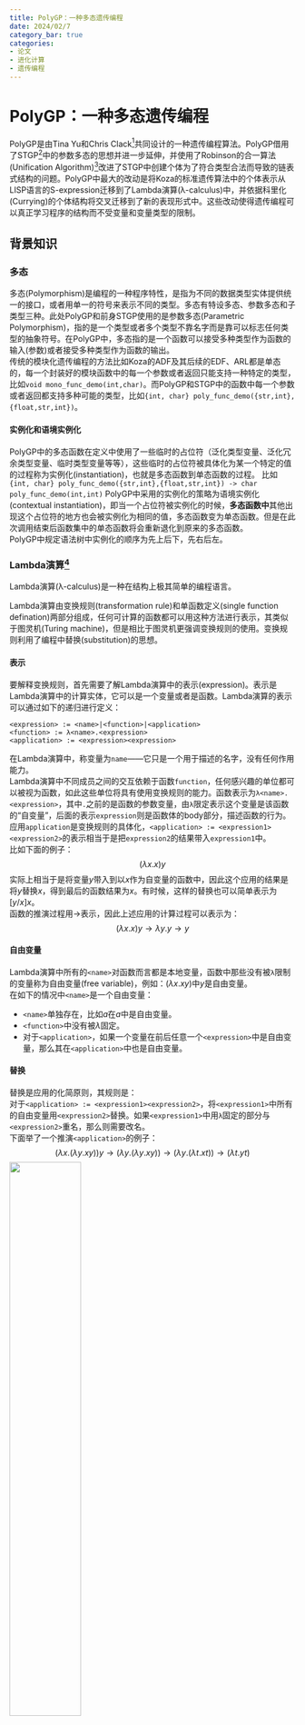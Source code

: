 ```yaml
---
title: PolyGP：一种多态遗传编程
date: 2024/02/7
category_bar: true
categories: 
- 论文
- 进化计算
- 遗传编程
---
```

# PolyGP：一种多态遗传编程
PolyGP是由Tina Yu和Chris Clack[^1]共同设计的一种遗传编程算法。PolyGP借用了STGP[^2]中的参数多态的思想并进一步延伸，并使用了Robinson的合一算法(Unification Algorithm)[^3]改进了STGP中创建个体为了符合类型合法而导致的链表式结构的问题。PolyGP中最大的改动是将Koza的标准遗传算法中的个体表示从LISP语言的S-expression迁移到了Lambda演算(λ-calculus)中，并依据科里化(Currying)的个体结构将交叉迁移到了新的表现形式中。这些改动使得遗传编程可以真正学习程序的结构而不受变量和变量类型的限制。  
[^1]: Tina Yu, Chris Clack., PolyGP: A Polymorphic Genetic Programming System in Haskell, 1998.  
[^2]: David J. Montana, Strongly Typed Genetic Programming, 1995.  
[^3]: Robinson, J. A. (1965). A machine-oriented logic based on the resolution principle. Journal of the ACM (JACM), 12(1), 23-41.  

## 背景知识
### 多态
多态(Polymorphism)是编程的一种程序特性，是指为不同的数据类型实体提供统一的接口，或者用单一的符号来表示不同的类型。多态有特设多态、参数多态和子类型三种。此处PolyGP和前身STGP使用的是参数多态(Parametric Polymorphism)，指的是一个类型或者多个类型不靠名字而是靠可以标志任何类型的抽象符号。在PolyGP中，多态指的是一个函数可以接受多种类型作为函数的输入(参数)或者接受多种类型作为函数的输出。  
传统的模块化遗传编程的方法比如Koza的ADF及其后续的EDF、ARL都是单态的，每一个封装好的模块函数中的每一个参数或者返回只能支持一种特定的类型，比如`void mono_func_demo(int,char)`。而PolyGP和STGP中的函数中每一个参数或者返回都支持多种可能的类型，比如`{int, char} poly_func_demo({str,int},{float,str,int})`。  

#### 实例化和语境实例化
PolyGP中的多态函数在定义中使用了一些临时的占位符（泛化类型变量、泛化冗余类型变量、临时类型变量等等），这些临时的占位符被具体化为某一个特定的值的过程称为实例化(instantiation)，也就是多态函数到单态函数的过程。
比如`{int, char} poly_func_demo({str,int},{float,str,int}) -> char poly_func_demo(int,int)`
PolyGP中采用的实例化的策略为语境实例化(contextual instantiation)，即当一个占位符被实例化的时候，**多态函数中**其他出现这个占位符的地方也会被实例化为相同的值，多态函数变为单态函数。但是在此次调用结束后函数集中的单态函数将会重新退化到原来的多态函数。  
PolyGP中规定语法树中实例化的顺序为先上后下，先右后左。  


### Lambda演算[^4]
Lambda演算(λ-calculus)是一种在结构上极其简单的编程语言。  
[^4]: Rual Rojas, A Tutorial Introduction to the Lambda Calculus, 2015.  

Lambda演算由变换规则(transformation rule)和单函数定义(single function defination)两部分组成，任何可计算的函数都可以用这种方法进行表示，其类似于图灵机(Turing machine)，但是相比于图灵机更强调变换规则的使用。变换规则利用了编程中替换(substitution)的思想。  

#### 表示
要解释变换规则，首先需要了解Lambda演算中的表示(expression)。表示是Lambda演算中的计算实体，它可以是一个变量或者是函数。Lambda演算的表示可以通过如下的递归进行定义：    

```
<expression> := <name>|<function>|<application>
<function> := λ<name>.<expression>
<application> := <expression><expression>
```
在Lambda演算中，称变量为`name`——它只是一个用于描述的名字，没有任何作用能力。  
Lambda演算中不同成员之间的交互依赖于函数`function`，任何感兴趣的单位都可以被视为函数，如此这些单位将具有使用变换规则的能力。函数表示为`λ<name>.<expression>`，其中`.`之前的是函数的参数变量，由`λ`限定表示这个变量是该函数的“自变量”，后面的表示`expression`则是函数体的body部分，描述函数的行为。  
应用`application`是变换规则的具体化，`<application> := <expression1><expression2>`的表示相当于是把`expression2`的结果带入`expression1`中。  
比如下面的例子：  
$$(λx.x)y$$
实际上相当于是将变量$y$带入到以$x$作为自变量的函数中，因此这个应用的结果是将$y$替换$x$，得到最后的函数结果为$x$。有时候，这样的替换也可以简单表示为$[y/x]x$。  
函数的推演过程用$→$表示，因此上述应用的计算过程可以表示为：
$$(λx.x)y→λy.y→y$$

#### 自由变量
Lambda演算中所有的`<name>`对函数而言都是本地变量，函数中那些没有被`λ`限制的变量称为自由变量(free variable)，例如：$(λx.xy)$中$y$是自由变量。  
在如下的情况中`<name>`是一个自由变量：  
- `<name>`单独存在，比如$a$在$a$中是自由变量。  
- `<function>`中没有被$λ$固定。  
- 对于`<application>`，如果一个变量在前后任意一个`<expression>`中是自由变量，那么其在`<application>`中也是自由变量。  

#### 替换
替换是应用的化简原则，其规则是：  
对于`<application> := <expression1><expression2>`，将`<expression1>`中所有的自由变量用`<expression2>`替换。如果`<expression1>`中用`λ`固定的部分与`<expression2>`重名，那么则需要改名。  
下面举了一个推演`<application>`的例子：  
$$(λx.(λy.xy))y→(λy.(λy.xy))→(λy.(λt.xt))→(λt.yt)$$
<img src = https://cdn.jsdelivr.net/gh/l61012345/Pic/img/20240207133137.png width=50%>  

### 科里化
柯里化(Currying)是把接受多个参数的函数变换成接受一个单一参数（最初函数的第一个参数）的函数，并且返回接受余下的参数而且返回结果的新函数的技术。 在直觉上，柯里化声称「如果你固定某些参数，你将得到接受余下参数的一个函数」。所以对于有两个变量的函数，如果固定了一个变量，就得到有一个变量的函数。 柯里化在理论计算机科学中提供了一种研究带有多个参数的函数的方式，尤其在只接受一个单一参数的lambda演算中。
例如，以下是一个柯里化的示例函数：

```javascript
var foo = function(a) {
    return function(b) {
        return a * a + b * b;
    }
}

// 调用上述函数：
var result = foo(3)(4); // 结果为 25
```

<img src=https://cdn.jsdelivr.net/gh/l61012345/Pic/img/20240207183428.png width=60%>  


### 有类型的Lambda演算
标准的Lambda演算是没有数据类型的，但是后续有若干学者用各种方式实现了有类型的Lambda演算(Typed Lambda calculus)。PolyGP中使用的是Hindley–Milner类型推论算法[^5]。  
[^5]: R.Milner. A Theory of Type Polymorphism in Programming. Journal of Computer and System Sciences, 1978.  

- `function`和`expression`的类型  
    在这种方法中，`name`、`function`和`expression`都具有类型，`function`和`expression`的类型表示为：  
    $$F1^{σ1→σ2}$$
    其中，$σ1$表示的是函数的参数类型；$σ2$表示的是函数的返回类型。  
    PolyGP的论文中使用了科里化的表示方法：  
    $$(F1^{σ1→σ2} ARG1^{σ1})^{σ2}$$
    其中$ARG1$是函数$F1$的参数。  
    使用科里化的表示方法的目的是为了更好的表示有多个参数的函数，如下面的函数$F2$拥有两个参数$ARG1$和$ARG2$，其类型分别为$σ1$和$σ2$，函数的返回类型为$σ3$，简单表示为：  
    $$F2^{σ1→σ2→σ3}$$
    展开表示为：  
    $$((F2^{σ1→σ2→σ3} ARG1^{σ1})^{σ2→σ3} ARG2^{σ2})^{σ3}$$

    函数的嵌套需要满足**子函数的返回类型应该是父函数的参数类型，如此才满足合法性**。比如上面的函数$F1$的返回类型正好满足$F2$中$ARG2$的类型，因此可以实现$F2$中嵌套$F1$：  
    $$((F2^{σ1→σ2→σ3} ARG1^{σ1})^{σ2→σ3} (F1^{σ1→σ2} ARG1^{σ1})^{σ2})^{σ3}$$

    这种表示方法可以被转换为树形结构，下图展示了上面的三个例子是如何被树形结构化的：  

    <img src = https://cdn.jsdelivr.net/gh/l61012345/Pic/img/20240207141506.png width=50%>  

- `application`的类型  
    应用`application`的类型可以根据`expression`的类型推理得出：  
    如果`expression1`有类型$σ1→σ2$，`expression2`有类型$σ1$，那么一个应用`<expression1><expression2>`的类型就应该是$σ2$。  

## 算法结构
PolyGP相比于标准GP最大的改进在于引入了类型系统(type system)，在种群初始化和遗传操作（下图中的evolvor和creator）两个阶段中用于保证所有的个体都是类型合法的。  
<img src=https://cdn.jsdelivr.net/gh/l61012345/Pic/img/20240207162313.png width=40%>   

## 种群初始化与个体表示
PolyGP中的个体表示为有类型的lambda演算的函数。种群初始化的过程中调用了类型系统来检查类的合法性。  

### 元素的类型
同STGP一样，端点集和函数集中的每一个元素（端点/基函数）都具有类型，PolyGP中的类型有如下5种：  
```
σ::τ        build in type
  |v        type variable
  |σ1→σ2    function type
  |[σ1]     list of elements all of type σ1
  |(σ1→σ2)  priority
  τ::int | string | bool | generic_i
  v::dummy_i | temperary_i
```

- 内置类型$τ$：比如`int`，`string`,`bool`等等，除此之外还有泛化类型`generic_i`
- 类型变量$v$：包括冗余类型变量和临时类型变量，以下会详述
- 函数的类型$σ_1→σ_2$：表示函数的类型，在[有类型的Lambda演算](#有类型的lambda演算)中已经介绍过
- 列表的类型$[σ_1]$表示列表中所有元素的类型都是$σ_1$
- 优先级$()$:用于表示类型推论的优先级  

#### 类型变量
此外，为了实现多态性，在PolyGP中引入了三种不同的类型变量用于在不同的阶段表示个体：  
- 泛化类型变量(generic type variable)  
  类型变量(type variable)是一种用于表示类型的变量，这个变量的具体值是某一种数据类型，比如`x -> int`。所谓泛化类型变量就是这个类型变量可以允许多种类型的具体值。泛化类型变量在进化的过程中永远不会被实例化，在进化的过程中会被看做是内置的类型。  
  泛化类型变量用于在进化过程中表示函数集中的多态函数的类型。  
- 冗余类型变量(dummy type variable)  
  冗余类型变量用于在构建个体中表示函数集或者端点集中多态函数的类型。在创建个体的过程中每一次用到含有冗余类型变量的函数时，都需要对冗余类型的变量进行实例化。  
  比如：已知函数集中的两个多态函数$f1$和$f2$的参数类型是一致的（或者两者的类型存在某种关联），但是并不对具体的参数类型值做限定，那么此时就用冗余类型变量$α$进行标记：$f1^{α→[\alpha]}$,$f2^{α→α}$。创建个体的过程中如果要调用这两个函数，那么$α$将会被实例化为具体的类型，比如$f1^{int→[int]}$,$f2^{int→int}$。  
  在冗余类型变量实例化的过程中，会根据父函数所要求的类型实例化为特定的类型；如果没有要求(比如父函数只对子函数的返回类型做要求，并未对参数类型进行限制)，子函数的冗余类型变量将会被实例化为临时变量。  
- 临时类型变量(temporary type variable)  
  临时变量会在遗传操作的过程中根据其中一个亲本的类型进行实例化。  
  需要在创建个体的过程中，如果需要一个冗余类型变量和一个临时类型变量类型相符(unify)，这个时候冗余类型变量会先实例化为一个特定的临时类型变量，之后再根据遗传操作实例化为其他的类型变量。  

{% note info %}  
多态的函数和端点会使用冗余类型变量来进行表示。但是如果函数和端点是程序的参数或者输出，那么则使用泛化类型变量。  
{% endnote %}  

需要再次强调的是，PolyGP中使用的是[语境实例化](#实例化和语境实例化)。  

### 合一算法
个体创建的过程中，和STGP一样，要求**个体要求其父函数的参数的类型与子函数的返回的类型相同**。  
<img src=https://cdn.jsdelivr.net/gh/l61012345/Pic/img/20240130150159.png width=60%>  
这一规则是通过合一算法(unification algorithm)进行检查的。  
合一是找到使两个给定表达式相等的替换的过程。具体而言，合一算法规定了两个表达式中的变量如果代换为相应的表达式之后是否可以等价。在类型系统中，合一算法可以规定在特定的实例化下两个类型变量是否被视为是合一的(unified)/等价的。  
在合一算法中，定义替换(substitution)：  
$$θ=\{(X_i,t_i),...\}$$
其中$X_i$是一个类型变量，$t_i$是一个特定的类型，比如$\{(a,int)\}$.  
对替换应用到一个函数类型(指形如为`arg_type → return_type`的类型)$A$的结果$Aθ$是这个类或者函数$A$中所有出现$X_i$的地方都被替换为$t_i$，比如：  
$$α→α\{(α,int)\} = int → int$$
那么对于两个函数类型$A$、$B$，如果存在一个替换$θ$使得:  
$$Aθ=Bθ$$
那么称两个函数类型$A$和$B$是合一的。  
比如对于$A:X_1→[string]$和$B:int→X_2$，可以找到一个替换$θ=\{(X_1,int),(X_2,[string])\}$使得$Aθ=Bθ$，那么类型$A$和$B$是合一的。  

有些时候两个类型可能会有不止一个替换可以使其合一，在这种情况下，合一算法会返回更为通用的替换。也就是说，合一算法会更倾向于返回含有类型变量的替换。  

在个体生成的过程中，合一算法会始终检查每一级的子函数的返回类型是否与上一级的父函数参数的类型对特定的实例化目标合一。  
在PolyGP中，合一化要求的替换必须要是有意义的，也就是说冗余类型变量和临时类型变量不能够做合一化。  

### 种群初始化
PolyGP的个体生成使用的是Full初始化方法（即深度优先，在未达到深度前只选择函数集中的元素），此外还需要遵循合一算法的类型检查。  
此外，PolyGP中还设计了一个回溯机制(trackback)：生成过程中无法找到满足特定类型的端点/基函数时，则返回到上一个合法的节点，重新选择该节点上的函数。  

#### 个体生成的例子
这个例子的要求如下：  
```
Output Type: [G2]
Terminal Set: {L::[G1],NIL::[α],F::(G1→G2)}
Function Set: 
        { HEAD::[α]->α,
          IF-ELSE::bool -> α -> α → α,
          IF::bool -> α -> α → α,
          TAIL::[α]->[α],
          CONS::α->[α]->[α],
          NULL::[α]->bool,
          F::G1->G2,
          MAP::(G1->G2)->[G1]->[G2]}
Max Tree Depth: 3
```

1. 首先选取一个函数`IF`，其需要三个输入参数类型分别为`bool`、`α`、`α`，由于程序需要返回的类型为`[G2]`，因此`IF`的返回类型需要是`[G2]`，因此`α`需要被实例化为`[G2]`:  
    $$(((IF^{bool→[G2]→[G2]→[G2]} ARG1^{bool})^{[G2]→[G2]→[G2]} ARG2^{[G2]})^{[G2]→[G2]} ARG3^{[G2]})^{[G2]}$$
    <img src=https://cdn.jsdelivr.net/gh/l61012345/Pic/img/20240208173000.png width=30%>   

2. 根据先上后下，先右后左的原则，寻找函数集中合适的$ARG3$（即返回类型为`[G2]`的函数），此时类型系统随机选择了`MAP`函数作为$ARG3$，它的返回类型正好是`[G2]`，它引入了两个新的输入参数$ARG4$和$ARG5$类型要求对应为`(G1→G2)`和`[G1]`:  
    $$(((IF^{bool→[G2]→[G2]→[G2]} ARG1^{bool})^{[G2]→[G2]→[G2]} ARG2^{[G2]})^{[G2]→[G2]} ((MAP^{(G1→G2)→[G1]→[G2]} ARG4^{(G1→G2)})^{[G1]→[G2]})ARG5^{[G2]})^{[G2]}$$
    <img src=https://cdn.jsdelivr.net/gh/l61012345/Pic/img/20240208173126.png width=40%>  

3. 由于达到了最大深度，于是开始选择端点，按照MAP函数的参数类型要求，只能用$F$填入$ARG4^{(G1→G2)}$：  
   $$(((IF^{bool→[G2]→[G2]→[G2]} ARG1^{bool}) ARG2^{[G2]})^{[G2]→[G2]→[G2]} ((MAP^{(G1→G2)→[G1]→[G2]} F^{(G1→G2)})^{[G1]→[G2]})ARG5^{[G2]})^{[G2]}$$
   <img src=https://cdn.jsdelivr.net/gh/l61012345/Pic/img/20240208173151.png width=40%>   

4. 同理只能用$L$填入$ARG5^{[G1]}$:
    $$(((IF^{bool→[G2]→[G2]→[G2]} ARG1^{bool})^{[G2]→[G2]→[G2]} ARG2^{[G2]})^{[G2]→[G2]} ((MAP^{(G1→G2)→[G1]→[G2]} F^{(G1→G2)})^{[G1]→[G2]})L^{[G2]})^{[G2]}$$
    <img src=https://cdn.jsdelivr.net/gh/l61012345/Pic/img/20240208173218.png width=40%>  

5. 接下来实例化$ARG2$，类型系统随机选择了`IF-ELSE`作为$ARG2$并引入了新的参数$ARG6$、$ARG7$、$ARG8$，这些参数的类型分别为:`bool`、`[G2]`、`[G2]`.  
    $$(((IF^{bool→[G2]→[G2]→[G2]} ARG1^{bool})^{[G2]→[G2]→[G2]} ((IFELSE^{bool→[G2]→[G2]→[G2]} ARG6^{bool})^{[G2]→[G2]→[G2]} ARG7^{[G2]})^{[G2]→[G2]}ARG8^{[G2]})^{[G2]})^{[G2]→[G2]} (((MAP^{(G1→G2)→[G1]→[G2]} F^{(G1→G2)})^{[G1]→[G2]})L^{[G2]})^{[G2]}$$
    <img src=https://cdn.jsdelivr.net/gh/l61012345/Pic/img/20240208173242.png width=40%>   

6. 达到最大深度，按照和3、4相同的方法，对$ARG8$和$ARG7$，要求类型为`[G2]`的端点，只能填入$NIL$，同时该函数中的$α$被实例化为`G2`:  
   $$(((IF^{bool→[G2]→[G2]→[G2]} ARG1^{bool})^{[G2]→[G2]→[G2]} ((IFELSE^{bool→[G2]→[G2]→[G2]} ARG6^{bool})^{[G2]→[G2]→[G2]} NIL^{[G2]})^{[G2]→[G2]}NIL^{[G2]})^{[G2]})^{[G2]→[G2]} (((MAP^{(G1→G2)→[G1]→[G2]} F^{(G1→G2)})^{[G1]→[G2]})L^{[G2]})^{[G2]}$$
   <img src=https://cdn.jsdelivr.net/gh/l61012345/Pic/img/20240208173309.png width=40%>  

7. 对$ARG6$实例化，但是端点集中没有`bool`类型的端点，生成出错，因此退回到上一级函数生成的节点重新选择其他函数。  
   <img src=https://cdn.jsdelivr.net/gh/l61012345/Pic/img/20240208173342.png width=40%>   

8. 重新选择$ARG2$的实例化，这次选择`HEAD`函数，该函数中`α`被实例化为`[G2]`，并引入新的参数$ARG9$，其类型为列表的列表`[[G2]]`:  
   $$((IF^{bool→[G2]→[G2]→[G2]} ARG1^{bool})^{[G2]→[G2]→[G2]} (HEAD^{[[G2]]→[G2]} ARG9^{[[G2]]})^{[G2]→[G2]} ((MAP^{(G1→G2)→[G1]→[G2]} F^{(G1→G2)})^{[G1]→[G2]})L^{[G2]})^{[G2]}$$
   <img src=https://cdn.jsdelivr.net/gh/l61012345/Pic/img/20240208173416.png width=40%>  

9.  实例化$ARG9$，只能填入$NIL$，同时该函数中的$α$被实例化为`[[G2]]`:  
    $$((IF^{bool→[G2]→[G2]→[G2]} ARG1^{bool})^{[G2]→[G2]→[G2]} (HEAD^{[[G2]]→[G2]} NIL^{[[G2]]})^{[G2]→[G2]} ((MAP^{(G1→G2)→[G1]→[G2]} F^{(G1→G2)})^{[G1]→[G2]})L^{[G2]})^{[G2]}$$
    <img src=https://cdn.jsdelivr.net/gh/l61012345/Pic/img/20240208173500.png width=40%>   

10. 实例化最左边的$ARG1$，由于$IF-ELSE$函数不能在此层出现，函数集中唯一的选择是$NULL$，由于其参数类型为`α`且并没有任何限制，按照冗余类型变量的机制，新建一个临时类型类型变量`T1`并将`α`实例化为这个类型变量。  
    $$((IF^{bool→[G2]→[G2]→[G2]} (NULL^{bool→[T1]} ARG10^{[T1]})^{T1})^{[G2]→[G2]→[G2]} (HEAD^{[[G2]]→[G2]} NIL^{[[G2]]})^{[G2]→[G2]} ((MAP^{(G1→G2)→[G1]→[G2]} F^{(G1→G2)})^{[G1]→[G2]})L^{[G2]})^{[G2]}$$
    <img src=https://cdn.jsdelivr.net/gh/l61012345/Pic/img/20240208173527.png width=40%>   

11. 实例化$ARG10$，其类型为`[T1]`应当是一个列表，因此$L$和$NIL$都符合要求，类型系统随机选择了$NIL$，由于$NIL$中的冗余类型变量`α`不能临时类型变量`T1`和进行合一化操作，此处只能将`α`实例化为新的临时类型变量`T2`.  
`T2`会在遗传操作中被实例化。  
    $$((IF^{bool→[G2]→[G2]→[G2]} (NULL^{bool→[T1]} NIL^{[T2]})^{T1})^{[G2]→[G2]→[G2]} (HEAD^{[[G2]]→[G2]} NIL^{[[G2]]})^{[G2]→[G2]} ((MAP^{(G1→G2)→[G1]→[G2]} F^{(G1→G2)})^{[G1]→[G2]})L^{[G2]})^{[G2]}$$
    <img src=https://cdn.jsdelivr.net/gh/l61012345/Pic/img/20240208173550.png width=40%>  

最终的个体为：  
<img src=https://cdn.jsdelivr.net/gh/l61012345/Pic/img/20240208173622.png width=40%>  

整个生成该个体过程的动画：  
<img src=https://cdn.jsdelivr.net/gh/l61012345/Pic/img/PolyGP%E7%9A%84%E4%B8%AA%E4%BD%93%E7%94%9F%E6%88%90%E6%A1%88%E4%BE%8B.gif width=100%> 